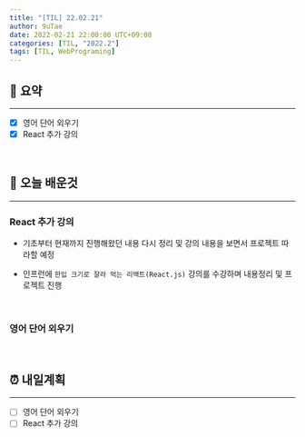 ```yaml
---
title: "[TIL] 22.02.21"
author: 9uTae
date: 2022-02-21 22:00:00 UTC+09:00
categories: [TIL, "2022.2"]
tags: [TIL, WebPrograming]
---
```


## 🏁 요약

---

- [x] 영어 단어 외우기
- [x] React 추가 강의

<br>

## 📑 오늘 배운것

---

### React 추가 강의

- 기초부터 현재까지 진행해왔던 내용 다시 정리 및 강의 내용을 보면서 프로젝트 따라할 예정

- 인프런에 `한입 크기로 잘라 먹는 리액트(React.js)` 강의를 수강하며 내용정리 및 프로젝트 진행

<br>

### 영어 단어 외우기

<br>

## ⏰ 내일계획

---

- [ ] 영어 단어 외우기
- [ ] React 추가 강의

<br>